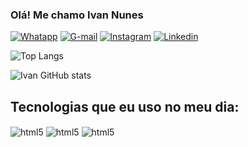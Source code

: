 ### Olá! Me chamo Ivan Nunes

[![Whatapp](    https://img.shields.io/badge/WhatsApp-25D366?style=for-the-badge&logo=whatsapp&logoColor=white)](https://wa.me/5599984859373
)
[![G-mail](https://img.shields.io/badge/Gmail-D14836?style=for-the-badge&logo=gmail&logoColor=white)](mailto:ivannunescn800@gmail.com
)
[![Instagram](    https://img.shields.io/badge/Instagram-E4405F?style=for-the-badge&logo=instagram&logoColor=white)](https://www.instagram.com/ivanunes.dev/)
[![Linkedin](    https://img.shields.io/badge/LinkedIn-0077B5?style=for-the-badge&logo=linkedin&logoColor=white)]( https://www.linkedin.com/in/ivan-de-cerqueira-nunes-204405186/ )

![Top Langs](https://github-readme-stats.vercel.app/api/top-langs/?username=ivancnunes&hide_progress=true)

![Ivan GitHub stats](https://github-readme-stats.vercel.app/api?username=ivancnunes&show_icons=true&theme=radical)

## Tecnologias que eu uso no meu dia:
<div style="display: inline_block">
    <img align="center" alt="html5" src="https://img.shields.io/badge/HTML5-E34F26?style=for-the-badge&logo=html5&logoColor=white">
    <img align="center" alt="html5" src="    https://img.shields.io/badge/CSS3-1572B6?style=for-the-badge&logo=css3&logoColor=white">
    <img align="center" alt="html5" src="https://img.shields.io/badge/Python-3776AB?style=for-the-badge&logo=python&logoColor=white">
</div>
